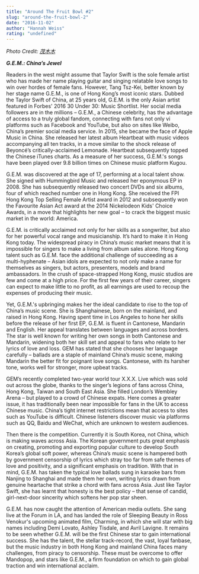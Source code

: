 ```yaml
---
title: "Around The Fruit Bowl #2"
slug: "around-the-fruit-bowl-2"
date: "2016-11-02"
author: "Hannah Weiss"
rating: "undefined"
---
```


_Photo Credit: [茂木木](https://commons.wikimedia.org/wiki/User:%E8%8C%82%E6%9C%A8%E6%9C%A8 "User:茂木木")_

_**G.E.M.: China’s Jewel**_

Readers in the west might assume that Taylor Swift is the sole female artist who has made her name playing guitar and singing relatable love songs to win over hordes of female fans. However, Tang Tsz-Kei, better known by her stage name G.E.M., is one of Hong Kong’s most iconic stars. Dubbed the Taylor Swift of China, at 25 years old, G.E.M. is the only Asian artist featured in Forbes' 2016 30 Under 30: Music Shortlist. Her social media followers are in the millions – G.E.M., a Chinese celebrity, has the advantage of access to a truly global fandom, connecting with fans not only vi platforms such as Facebook and YouTube, but also on sites like Weibo, China’s premier social media service. In 2015, she became the face of Apple Music in China. She released her latest album Heartbeat with music videos accompanying all ten tracks, in a move similar to the shock release of Beyoncé’s critically-acclaimed Lemonade. Heartbeat subsequently topped the Chinese iTunes charts. As a measure of her success, G.E.M.'s songs have been played over 9.8 billion times on Chinese music platform Kugou.

G.E.M. was discovered at the age of 17, performing at a local talent show. She signed with Hummingbird Music and released her eponymous EP in 2008. She has subsequently released two concert DVDs and six albums, four of which reached number one in Hong Kong. She received the FPI Hong Kong Top Selling Female Artist award in 2012 and subsequently won the Favourite Asian Act award at the 2014 Nickelodeon Kids' Choice Awards, in a move that highlights her new goal – to crack the biggest music market in the world: America.

G.E.M. is critically acclaimed not only for her skills as a songwriter, but also for her powerful vocal range and musicianship. It’s hard to make it in Hong Kong today. The widespread piracy in China’s music market means that it is impossible for singers to make a living from album sales alone. Hong Kong talent such as G.E.M. face the additional challenge of succeeding as a multi-hyphenate – Asian idols are expected to not only make a name for themselves as singers, but actors, presenters, models and brand ambassadors. In the crush of space-strapped Hong Kong, music studios are few and come at a high price. For the first few years of their career, singers can expect to make little to no profit, as all earnings are used to recoup the expenses of producing their music.

Yet, G.E.M.'s upbringing makes her the ideal candidate to rise to the top of China’s music scene. She is Shanghainese, born on the mainland, and raised in Hong Kong. Having spent time in Los Angeles to hone her skills before the release of her first EP, G.E.M. is fluent in Cantonese, Mandarin and English. Her appeal translates between languages and across borders. The star is well known for writing her own songs in both Cantonese and Mandarin, widening both her skill set and appeal to fans who relate to her lyrics of love and loss. GEM has stated that she chooses her language carefully – ballads are a staple of mainland China’s music scene, making Mandarin the better fit for poignant love songs. Cantonese, with its harsher tone, works well for stronger, more upbeat tracks.

GEM’s recently completed two-year world tour X.X.X. Live which was sold out across the globe, thanks to the singer’s legions of fans across China, Hong Kong, Taiwan and South East Asia. She filled London’s Wembley Arena – but played to a crowd of Chinese expats. Here comes a greater issue, it has traditionally been near impossible for fans in the UK to access Chinese music. China’s tight internet restrictions mean that access to sites such as YouTube is difficult. Chinese listeners discover music via platforms such as QQ, Baidu and WeChat, which are unknown to western audiences.

Then there is the competition. Currently it is South Korea, not China, which is making waves across Asia. The Korean government puts great emphasis on creating, promoting and exporting popular culture to develop South Korea’s global soft power, whereas China’s music scene is hampered both by government censorship of lyrics which stray too far from safe themes of love and positivity, and a significant emphasis on tradition. With that in mind, G.E.M. has taken the typical love ballads sung in karaoke bars from Nanjing to Shanghai and made them her own, writing lyrics drawn from genuine heartache that strike a chord with fans across Asia. Just like Taylor Swift, she has learnt that honesty is the best policy – that sense of candid, girl-next-door sincerity which softens her pop star sheen.

G.E.M. has now caught the attention of American media outlets. She sang live at the Forum in LA, and has landed the role of Sleeping Beauty in Ross Venokur's upcoming animated film, Charming, in which she will star with big names including Demi Lovato, Ashley Tisdale, and Avril Lavigne. It remains to be seen whether G.E.M. will be the first Chinese star to gain international success. She has the talent, the stellar track-record, the vast, loyal fanbase, but the music industry in both Hong Kong and mainland China faces many challenges, from piracy to censorship. These must be overcome to offer Mandopop, and stars like G.E.M., a firm foundation on which to gain global traction and win international acclaim.
